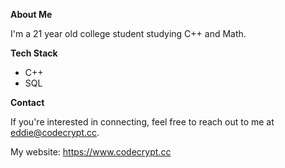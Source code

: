 **About Me**

I'm a 21 year old college student studying C++ and Math.


**Tech Stack**

* C++
* SQL

**Contact**

If you're interested in connecting, feel free to reach out to me at eddie@codecrypt.cc.

My website: https://www.codecrypt.cc
